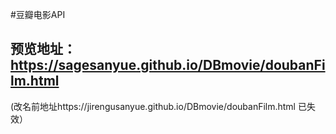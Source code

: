 #豆瓣电影API
## 预览地址：https://sagesanyue.github.io/DBmovie/doubanFilm.html
(改名前地址https://jirengusanyue.github.io/DBmovie/doubanFilm.html
已失效）
